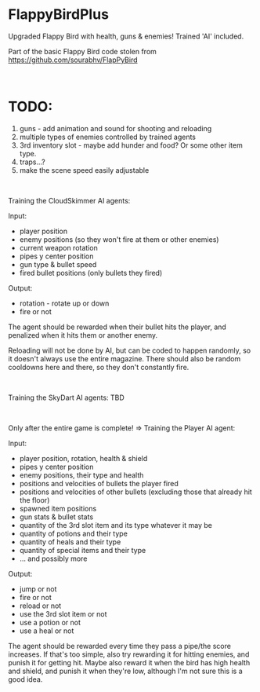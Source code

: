 # FlappyBirdPlus
Upgraded Flappy Bird with health, guns & enemies! Trained 'AI' included.

Part of the basic Flappy Bird code stolen from https://github.com/sourabhv/FlapPyBird


<br/>

# TODO:

1. guns - add animation and sound for shooting and reloading
2. multiple types of enemies controlled by trained agents
3. 3rd inventory slot - maybe add hunder and food? Or some other item type.
4. traps...?
5. make the scene speed easily adjustable

<br/>

Training the CloudSkimmer AI agents:

Input:
 - player position
 - enemy positions (so they won't fire at them or other enemies)
 - current weapon rotation
 - pipes y center position
 - gun type & bullet speed
 - fired bullet positions (only bullets they fired)

Output:
 - rotation - rotate up or down
 - fire or not

The agent should be rewarded when their bullet hits the player, and penalized when it hits them or another enemy.

Reloading will not be done by AI, but can be coded to happen randomly, so it doesn't always use the entire magazine.
There should also be random cooldowns here and there, so they don't constantly fire.


<br/>

Training the SkyDart AI agents: TBD


<br/>

Only after the entire game is complete! =>
Training the Player AI agent:

Input:
 - player position, rotation, health & shield
 - pipes y center position
 - enemy positions, their type and health
 - positions and velocities of bullets the player fired
 - positions and velocities of other bullets (excluding those that already hit the floor)
 - spawned item positions
 - gun stats & bullet stats
 - quantity of the 3rd slot item and its type whatever it may be
 - quantity of potions and their type
 - quantity of heals and their type
 - quantity of special items and their type
 - ... and possibly more

Output:
 - jump or not
 - fire or not
 - reload or not
 - use the 3rd slot item or not
 - use a potion or not
 - use a heal or not

The agent should be rewarded every time they pass a pipe/the score increases.
If that's too simple, also try rewarding it for hitting enemies, and punish it for getting hit.
Maybe also reward it when the bird has high health and shield, and punish it when they're low, although I'm not sure this is a good idea.
